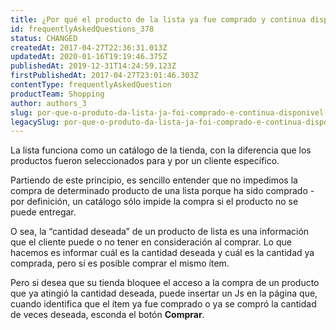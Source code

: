 ```yaml
---
title: ¿Por qué el producto de la lista ya fue comprado y continua disponible para compra?
id: frequentlyAskedQuestions_378
status: CHANGED
createdAt: 2017-04-27T22:36:31.013Z
updatedAt: 2020-01-16T19:19:46.375Z
publishedAt: 2019-12-31T14:24:59.123Z
firstPublishedAt: 2017-04-27T23:01:46.303Z
contentType: frequentlyAskedQuestion
productTeam: Shopping
author: authors_3
slug: por-que-o-produto-da-lista-ja-foi-comprado-e-continua-disponivel-para-a-compra
legacySlug: por-que-o-produto-da-lista-ja-foi-comprado-e-continua-disponivel-para-a-compra
---
```


La lista funciona como un catálogo de la tienda, con la diferencia que los productos fueron seleccionados para y por un cliente específico.

Partiendo de este principio, es sencillo entender que no impedimos la compra de determinado producto de una lista porque ha sido comprado - por definición, un catálogo sólo impide la compra si el producto no se puede entregar.

O sea, la “cantidad deseada” de un producto de lista es una información que el cliente puede o no tener en consideración al comprar. Lo que hacemos es informar cuál es la cantidad deseada y cuál es la cantidad ya comprada, pero sí es posible comprar el mismo ítem.

Pero si desea que su tienda bloquee el acceso a la compra de un producto que ya atingió la cantidad deseada, puede insertar un Js en la página que, cuando identifica que el ítem ya fue comprado o ya se compró la cantidad de veces deseada, esconda el botón **Comprar**.
